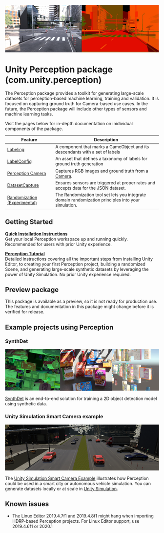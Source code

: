 <img src="images/banner2.PNG" align="middle"/>

# Unity Perception package (com.unity.perception)
The Perception package provides a toolkit for generating large-scale datasets for perception-based machine learning, training and validation. It is focused on capturing ground truth for Camera-based use cases. In the future, the Perception package will include other types of sensors and machine learning tasks.

Visit the pages below for in-depth documentation on inidividual components of the package. 

|Feature|Description|
|---|---|
|[Labeling](GroundTruthLabeling.md)|A component that marks a GameObject and its descendants with a set of labels|
|[LabelConfig](GroundTruthLabeling.md#label-config)|An asset that defines a taxonomy of labels for ground truth generation|
|[Perception Camera](PerceptionCamera.md)|Captures RGB images and ground truth from a [Camera](https://docs.unity3d.com/Manual/class-Camera.html).|
|[DatasetCapture](DatasetCapture.md)|Ensures sensors are triggered at proper rates and accepts data for the JSON dataset.|
|[Randomization (Experimental)](Randomization/Index.md)|The Randomization tool set lets you integrate domain randomization principles into your simulation.|

## Getting Started

**[Quick Installation Instructions](com.unity.perception/Documentation~/SetupSteps.md)**  
Get your local Perception workspace up and running quickly. Recommended for users with prior Unity experience.

**[Perception Tutorial](com.unity.perception/Documentation~/Tutorial/TUTORIAL.md)**  
Detailed instructions covering all the important steps from installing Unity Editor, to creating your first Perception project, building a randomized Scene, and generating large-scale synthetic datasets by leveraging the power of Unity Simulation.  No prior Unity experience required.

## Preview package

This package is available as a preview, so it is not ready for production use. The features and documentation in this package might change before it is verified for release.

## Example projects using Perception

### SynthDet

<img src="images/synthdet.png"/>

[SynthDet](https://github.com/Unity-Technologies/SynthDet) is an end-to-end solution for training a 2D object detection model using synthetic data.

### Unity Simulation Smart Camera example
<img src="images/smartcamera.png"/>

The [Unity Simulation Smart Camera Example](https://github.com/Unity-Technologies/Unity-Simulation-Smart-Camera-Outdoor) illustrates how Perception could be used in a smart city or autonomous vehicle simulation. You can generate datasets locally or at scale in [Unity Simulation](https://unity.com/products/unity-simulation).


## Known issues

* The Linux Editor 2019.4.7f1 and 2019.4.8f1 might hang when importing HDRP-based Perception projects. For Linux Editor support, use 2019.4.6f1 or 2020.1

